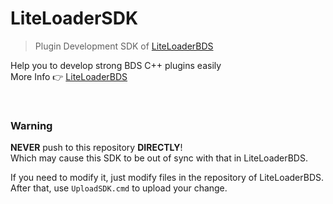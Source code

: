 # LiteLoaderSDK
> Plugin Development SDK of [LiteLoaderBDS](https://github.com/LiteLDev/LiteLoaderBDS)  

Help you to develop strong BDS C++ plugins easily  
More Info 👉 [LiteLoaderBDS](https://github.com/LiteLDev/LiteLoaderBDS)  

<br>

### Warning

**NEVER** push to this repository **DIRECTLY**!  
Which may cause this SDK to be out of sync with that in LiteLoaderBDS.

If you need to modify it, just modify files in the repository of LiteLoaderBDS. After that, use `UploadSDK.cmd` to upload your change.
